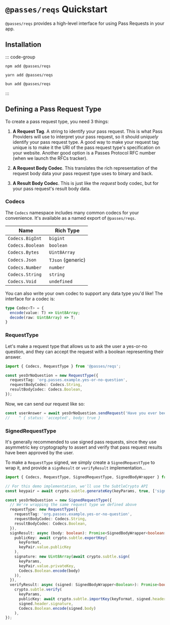 # `@passes/reqs` Quickstart

`@passes/reqs` provides a high-level interface for using Pass Requests in your app. 

## Installation

::: code-group

```[npm]
npm add @passes/reqs
```

```[yarn]
yarn add @passes/reqs
```

```[bun]
bun add @passes/reqs
```

:::

## Defining a Pass Request Type

To create a pass request type, you need 3 things:

1. **A Request Tag**. A string to identify your pass request. This is what Pass Providers will use to interpret your pass request, so it should _uniquely_ identify your pass request type. A good way to make your request tag unique is to make it the URI of the pass request type's specification on your website. Another good option is a Passes Protocol RFC number (when we launch the RFCs tracker).

2. **A Request Body Codec**. This translates the rich representation of the request body data your pass request type uses to binary and back.

3. **A Result Body Codec**. This is just like the _request_ body codec, but for your pass request's result body data.


### Codecs

The `Codecs` namespace includes many common codecs for your convenience. It's available as a named export of `@passes/reqs`.

| Name                  | Rich Type          |
| --------------------- | ------------------ |
| `Codecs.BigInt`       | `bigint`           |
| `Codecs.Boolean`      | `boolean`          |
| `Codecs.Bytes`        | `Uint8Array`       |
| `Codecs.Json`         | `TJson` (generic)  |
| `Codecs.Number`       | `number`           |
| `Codecs.String`       | `string`           |
| `Codecs.Void`         | `undefined`        |

You can also write your own codec to support any data type you'd like! The interface for a codec is:

```typescript
type Codec<T> = {
  encode(value: T) => Uint8Array;
  decode(raw: Uint8Array) => T;
}
```

### RequestType

Let's make a request type that allows us to ask the user a yes-or-no question, and they can accept the request with a boolean representing their answer.

```typescript
import { Codecs, RequestType } from '@passes/reqs';

const yesOrNoQuestion = new RequestType({
  requestTag: 'org.passes.example.yes-or-no-question',
  requestBodyCodec: Codecs.String,
  resultBodyCodec: Codecs.Boolean,
});
```

Now, we can send our request like so:

```typescript
const userAnswer = await yesOrNoQuestion.sendRequest('Have you ever been to Olive Garden?');
//    ^ { status: 'accepted', body: true }
```

### SignedRequestType

It's generally recommended to use signed pass requests, since they use asymmetric key cryptography to assert and verify that pass request results have been approved by the user.

To make a `RequestType` signed, we simply create a `SignedRequestType` to wrap it, and provide a `signResult` or `verifyResult` implementation...

```typescript
import { Codecs, RequestType, SignedRequestType, SignedBodyWrapper } from '@passes/reqs';

// For this demo implementation, we'll use the SubtleCrypto API
const keypair = await crypto.subtle.generateKey(keyParams, true, ['sign', 'verify']);

const yesOrNoQuestion = new SignedRequestType({
  // We're wrapping the same request type we defined above
  requestType: new RequestType({
    requestTag: 'org.passes.example.yes-or-no-question',
    requestBodyCodec: Codecs.String,
    resultBodyCodec: Codecs.Boolean,
  }),
  signResult: async (body: boolean): Promise<SignedBodyWrapper<boolean>> => ({
    publicKey: await crypto.subtle.exportKey(
      keyFormat,
      keyPair.value.publicKey
    ),
    signature: new Uint8Array(await crypto.subtle.sign(
      keyParams,
      keyPair.value.privateKey,
      Codecs.Boolean.encode(body)
    )),
  }),
  verifyResult: async (signed: SignedBodyWrapper<Boolean>): Promise<boolean> =>
    crypto.subtle.verify(
      keyParams,
      publicKey: await crypto.subtle.importKey(keyFormat, signed.header.publicKey, keyParams, true, ['verify']),
      signed.header.signature,
      Codecs.Boolean.encode(signed.body)
    ),
});
```